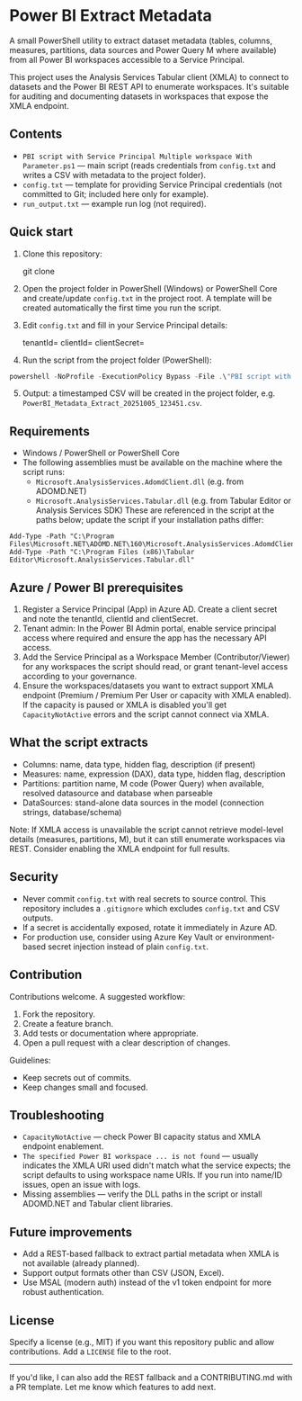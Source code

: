 # Power BI Extract Metadata

A small PowerShell utility to extract dataset metadata (tables, columns, measures, partitions, data sources and Power Query M where available) from all Power BI workspaces accessible to a Service Principal.

This project uses the Analysis Services Tabular client (XMLA) to connect to datasets and the Power BI REST API to enumerate workspaces. It's suitable for auditing and documenting datasets in workspaces that expose the XMLA endpoint.

## Contents

- `PBI script with Service Principal Multiple workspace With Parameter.ps1` — main script (reads credentials from `config.txt` and writes a CSV with metadata to the project folder).
- `config.txt` — template for providing Service Principal credentials (not committed to Git; included here only for example).
- `run_output.txt` — example run log (not required).

## Quick start

1. Clone this repository:

	git clone <repo-url>

2. Open the project folder in PowerShell (Windows) or PowerShell Core and create/update `config.txt` in the project root. A template will be created automatically the first time you run the script.

3. Edit `config.txt` and fill in your Service Principal details:

	tenantId=<your-tenant-id>
	clientId=<your-app-client-id>
	clientSecret=<your-client-secret>

4. Run the script from the project folder (PowerShell):

```powershell
powershell -NoProfile -ExecutionPolicy Bypass -File .\"PBI script with Service Principal Multiple workspace With Parameter.ps1"
```

5. Output: a timestamped CSV will be created in the project folder, e.g. `PowerBI_Metadata_Extract_20251005_123451.csv`.

## Requirements

- Windows / PowerShell or PowerShell Core
- The following assemblies must be available on the machine where the script runs:
  - `Microsoft.AnalysisServices.AdomdClient.dll` (e.g. from ADOMD.NET)
  - `Microsoft.AnalysisServices.Tabular.dll` (e.g. from Tabular Editor or Analysis Services SDK)
  These are referenced in the script at the paths below; update the script if your installation paths differ:

```
Add-Type -Path "C:\Program Files\Microsoft.NET\ADOMD.NET\160\Microsoft.AnalysisServices.AdomdClient.dll"
Add-Type -Path "C:\Program Files (x86)\Tabular Editor\Microsoft.AnalysisServices.Tabular.dll"
```

## Azure / Power BI prerequisites

1. Register a Service Principal (App) in Azure AD. Create a client secret and note the tenantId, clientId and clientSecret.
2. Tenant admin: In the Power BI Admin portal, enable service principal access where required and ensure the app has the necessary API access.
3. Add the Service Principal as a Workspace Member (Contributor/Viewer) for any workspaces the script should read, or grant tenant-level access according to your governance.
4. Ensure the workspaces/datasets you want to extract support XMLA endpoint (Premium / Premium Per User or capacity with XMLA enabled). If the capacity is paused or XMLA is disabled you'll get `CapacityNotActive` errors and the script cannot connect via XMLA.

## What the script extracts

- Columns: name, data type, hidden flag, description (if present)
- Measures: name, expression (DAX), data type, hidden flag, description
- Partitions: partition name, M code (Power Query) when available, resolved datasource and database when parseable
- DataSources: stand-alone data sources in the model (connection strings, database/schema)

Note: If XMLA access is unavailable the script cannot retrieve model-level details (measures, partitions, M), but it can still enumerate workspaces via REST. Consider enabling the XMLA endpoint for full results.

## Security

- Never commit `config.txt` with real secrets to source control. This repository includes a `.gitignore` which excludes `config.txt` and CSV outputs.
- If a secret is accidentally exposed, rotate it immediately in Azure AD.
- For production use, consider using Azure Key Vault or environment-based secret injection instead of plain `config.txt`.

## Contribution

Contributions welcome. A suggested workflow:

1. Fork the repository.
2. Create a feature branch.
3. Add tests or documentation where appropriate.
4. Open a pull request with a clear description of changes.

Guidelines:

- Keep secrets out of commits.
- Keep changes small and focused.

## Troubleshooting

- `CapacityNotActive` — check Power BI capacity status and XMLA endpoint enablement.
- `The specified Power BI workspace ... is not found` — usually indicates the XMLA URI used didn't match what the service expects; the script defaults to using workspace name URIs. If you run into name/ID issues, open an issue with logs.
- Missing assemblies — verify the DLL paths in the script or install ADOMD.NET and Tabular client libraries.

## Future improvements

- Add a REST-based fallback to extract partial metadata when XMLA is not available (already planned).
- Support output formats other than CSV (JSON, Excel).
- Use MSAL (modern auth) instead of the v1 token endpoint for more robust authentication.

## License

Specify a license (e.g., MIT) if you want this repository public and allow contributions. Add a `LICENSE` file to the root.

---

If you'd like, I can also add the REST fallback and a CONTRIBUTING.md with a PR template. Let me know which features to add next.